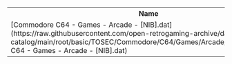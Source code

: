 <table>
<tr><th>Name</th><th>Size</th></tr>
<tr><td>[Commodore C64 - Games - Arcade - [NIB].dat](https://raw.githubusercontent.com/open-retrogaming-archive/dat-catalog/main/root/basic/TOSEC/Commodore/C64/Games/Arcade/[NIB]/Commodore C64 - Games - Arcade - [NIB].dat)</td><td>138626</td></tr>
</table>
